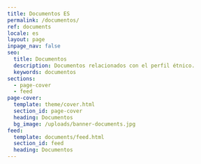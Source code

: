 ```yaml
---
title: Documentos ES
permalink: /documentos/
ref: documents
locale: es
layout: page
inpage_nav: false
seo:
  title: Documentos
  description: Documentos relacionados con el perfil étnico.
  keywords: documentos
sections:
  - page-cover
  - feed
page-cover:
  template: theme/cover.html
  section_id: page-cover
  heading: Documentos
  bg_image: /uploads/banner-documents.jpg
feed:
  template: documents/feed.html
  section_id: feed
  heading: Documentos
---
```

